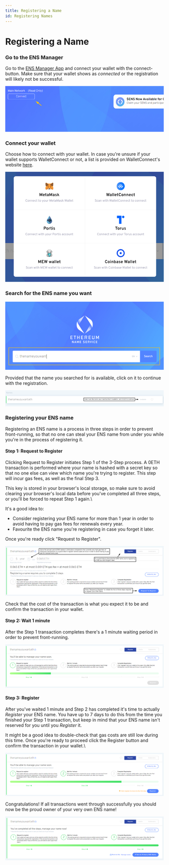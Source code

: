 ```yaml
---
title: Registering a Name
id: Registering Names
---
```


# Registering a Name

### Go to the ENS Manager

Go to the [ENS Manager App](https://app.ens.domains) and connect your wallet with the connect-button. Make sure that your wallet shows as _connected_ or the registration will likely not be successful.

![Connecting to the manager app. Step 1.](img/register-1.png "Connect your wallet by selecting the Connect button.")

### Connect your wallet

Choose how to connect with your wallet. In case you're unsure if your wallet supports WalletConnect or not, a list is provided on WalletConnect's website [here](https://walletconnect.com/registry/wallets).


![Connecting to the manager app. Step 2](img/register-2.png "Connect using your wallet or the Wallet Connect service")

### Search for the ENS name you want

![Serching for an ENS Name](img/register-3.png "Search for an ENS Name to check availability.")


Provided that the name you searched for is available, click on it to continue with the registration.

![Checking ENS Name availability](img/register-4.png "If the name is available it will display this on the right side of the screen.")


### Registering your ENS name

Registering an ENS name is a process in three steps in order to prevent front-running, so that no one can steal your ENS name from under you while you're in the process of registering it.

#### Step 1: Request to Register

Clicking Request to Register initiates Step 1 of the 3-Step process. A 0ETH transaction is performed where your name is hashed with a secret key so that no one else can view which name you're trying to register. This step will incur gas fees, as well as the final Step 3.

This key is stored in your browser's local storage, so make sure to avoid clearing your browser's local data before you've completed all three steps, or you'll be forced to repeat Step 1 again.\


It's a good idea to:

* Consider registering your ENS name for more than 1 year in order to avoid having to pay gas fees for renewals every year.
* Favourite the ENS name you're registering in case you forget it later.

Once you're ready click "Request to Register".


![Registering your ENS Name. Step 1](img/register-5.png "Select the number of years you want to register for.")

Check that the cost of the transaction is what you expect it to be and confirm the transaction in your wallet.

#### Step 2: Wait 1 minute

After the Step 1 transaction completes there's a 1 minute waiting period in order to prevent front-running.

![Registering your ENS Name. Step 2](img/register-6.png "Wait one minute after you request to register.")

#### Step 3: Register

After you've waited 1 minute and Step 2 has completed it's time to actually _Register_ your ENS name. You have up to 7 days to do this from the time you finished your Step 1 transaction, but keep in mind that your ENS name isn't reserved for you until you _Register_ it.

It might be a good idea to double-check that gas costs are still low during this time. Once you're ready to proceed click the Register button and confirm the transaction in your wallet.\


![Registering your ENS Name. Step 3](img/register-7.png "After waiting one minutes, select Register, and approve the transaction in your wallet.")

Congratulations! If all transactions went through successfully you should now be the proud owner of your very own ENS name!

![Your name is registered](img/register-8.png "After the transaction is approved on the blockchain, it is now your new ENS Name!")
 